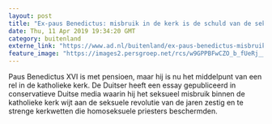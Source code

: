 ```yaml
---
layout: post
title: "Ex-paus Benedictus: misbruik in de kerk is de schuld van de seksuele revolutie"
date: Thu, 11 Apr 2019 19:34:20 GMT
category: buitenland
externe_link: "https://www.ad.nl/buitenland/ex-paus-benedictus-misbruik-in-de-kerk-is-de-schuld-van-de-seksuele-revolutie~a5c51bab/"
feature_image: "https://images2.persgroep.net/rcs/w9GPPBFwCZO_b_fUeRj__4LV7go/diocontent/24618553/_fitwidth/400/?appId=21791a8992982cd8da851550a453bd7f&quality=0.7"
---
```


Paus Benedictus XVI is met pensioen, maar hij is nu het middelpunt van een rel in de katholieke kerk. De Duitser heeft een ​​essay gepubliceerd in conservatieve Duitse media waarin hij het seksueel misbruik binnen de katholieke kerk wijt aan de seksuele revolutie van de jaren zestig en te strenge kerkwetten die homoseksuele priesters beschermden.
